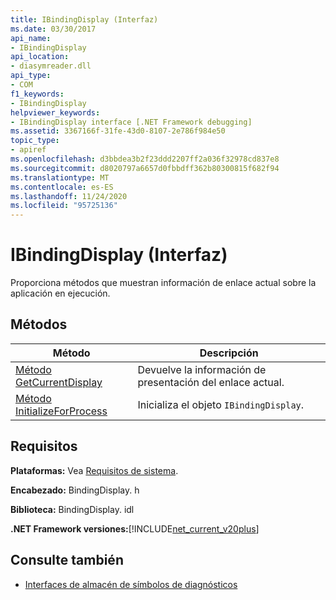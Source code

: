 ```yaml
---
title: IBindingDisplay (Interfaz)
ms.date: 03/30/2017
api_name:
- IBindingDisplay
api_location:
- diasymreader.dll
api_type:
- COM
f1_keywords:
- IBindingDisplay
helpviewer_keywords:
- IBindingDisplay interface [.NET Framework debugging]
ms.assetid: 3367166f-31fe-43d0-8107-2e786f984e50
topic_type:
- apiref
ms.openlocfilehash: d3bbdea3b2f23ddd2207ff2a036f32978cd837e8
ms.sourcegitcommit: d8020797a6657d0fbbdff362b80300815f682f94
ms.translationtype: MT
ms.contentlocale: es-ES
ms.lasthandoff: 11/24/2020
ms.locfileid: "95725136"
---
```

# <a name="ibindingdisplay-interface"></a>IBindingDisplay (Interfaz)

Proporciona métodos que muestran información de enlace actual sobre la aplicación en ejecución.  
  
## <a name="methods"></a>Métodos  
  
|Método|Descripción|  
|------------|-----------------|  
|[Método GetCurrentDisplay](ibindingdisplay-getcurrentdisplay-method.md)|Devuelve la información de presentación del enlace actual.|  
|[Método InitializeForProcess](ibindingdisplay-initializeforprocess-method.md)|Inicializa el objeto `IBindingDisplay`.|  
  
## <a name="requirements"></a>Requisitos  

 **Plataformas:** Vea [Requisitos de sistema](../../get-started/system-requirements.md).  
  
 **Encabezado:** BindingDisplay. h  
  
 **Biblioteca:** BindingDisplay. idl  
  
 **.NET Framework versiones:**[!INCLUDE[net_current_v20plus](../../../../includes/net-current-v20plus-md.md)]  
  
## <a name="see-also"></a>Consulte también

- [Interfaces de almacén de símbolos de diagnósticos](diagnostics-symbol-store-interfaces.md)
